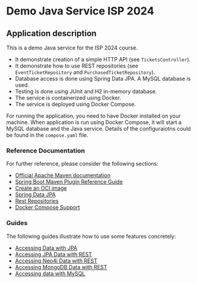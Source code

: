 # Demo Java Service ISP 2024

## Application description

This is a demo Java service for the ISP 2024 course. 
- It demonstrate creation of a simple HTTP API (see `TicketsController`).
- It demonstrate how to use REST repositories (see `EventTicketRepository` and `PurchasedTicketRepository`).
- Database access is done using Spring Data JPA. A MySQL database is used.
- Testing is done using JUnit and H2 in-memory database.
- The service is containerized using Docker.
- The service is deployed using Docker Compose.

For running the application, you need to have Docker installed on your machine. When application is run using Docker Compose, it will start a MySQL database and the Java service. Details of the configuraiotns could be found in the `compose.yaml` file.

### Reference Documentation

For further reference, please consider the following sections:

* [Official Apache Maven documentation](https://maven.apache.org/guides/index.html)
* [Spring Boot Maven Plugin Reference Guide](https://docs.spring.io/spring-boot/docs/3.2.5/maven-plugin/reference/html/)
* [Create an OCI image](https://docs.spring.io/spring-boot/docs/3.2.5/maven-plugin/reference/html/#build-image)
* [Spring Data JPA](https://docs.spring.io/spring-boot/docs/3.2.5/reference/htmlsingle/index.html#data.sql.jpa-and-spring-data)
* [Rest Repositories](https://docs.spring.io/spring-boot/docs/3.2.5/reference/htmlsingle/index.html#howto.data-access.exposing-spring-data-repositories-as-rest)
* [Docker Compose Support](https://docs.spring.io/spring-boot/docs/3.2.5/reference/htmlsingle/index.html#features.docker-compose)

### Guides

The following guides illustrate how to use some features concretely:

* [Accessing Data with JPA](https://spring.io/guides/gs/accessing-data-jpa/)
* [Accessing JPA Data with REST](https://spring.io/guides/gs/accessing-data-rest/)
* [Accessing Neo4j Data with REST](https://spring.io/guides/gs/accessing-neo4j-data-rest/)
* [Accessing MongoDB Data with REST](https://spring.io/guides/gs/accessing-mongodb-data-rest/)
* [Accessing data with MySQL](https://spring.io/guides/gs/accessing-data-mysql/)



